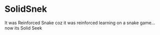 # SolidSnek
It was Reinforced Snake coz it was reinforced learning on a snake game... now its Solid Seek
